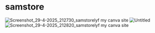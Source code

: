 # samstore
![Screenshot_29-4-2025_212730_samstorelyf my canva site](https://github.com/user-attachments/assets/b2d4940f-3e48-4a2f-b0cb-ac086be53021)
![Untitled](https://github.com/user-attachments/assets/8a14db5b-7eab-4413-976b-c81619d1b1f8)
![Screenshot_29-4-2025_212820_samstorelyf my canva site](https://github.com/user-attachments/assets/ff8445af-5cf3-4368-af20-f6040ed41023)
